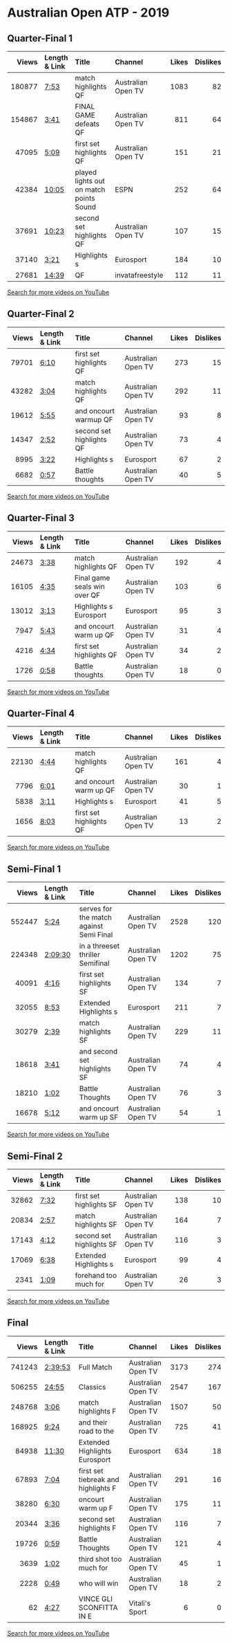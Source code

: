 
# Australian Open ATP - 2019
    
## Quarter-Final 1
|   Views | Length & Link                                        | Title                                      | Channel            |   Likes |   Dislikes |
|--------:|:-----------------------------------------------------|:-------------------------------------------|:-------------------|--------:|-----------:|
|  180877 | [7:53](https://www.youtube.com/watch?v=tvt2K_geBQ8)  | match highlights QF                        | Australian Open TV |    1083 |         82 |
|  154867 | [3:41](https://www.youtube.com/watch?v=CjruQKsuux0)  | FINAL GAME   defeats   QF                  | Australian Open TV |     811 |         64 |
|   47095 | [5:09](https://www.youtube.com/watch?v=Mpj1LyZ1ktI)  | first set highlights QF                    | Australian Open TV |     151 |         21 |
|   42384 | [10:05](https://www.youtube.com/watch?v=DILBUHAtr_g) | played lights out on match points    Sound | ESPN               |     252 |         64 |
|   37691 | [10:23](https://www.youtube.com/watch?v=zVznpoTetXY) | second set highlights QF                   | Australian Open TV |     107 |         15 |
|   37140 | [3:21](https://www.youtube.com/watch?v=1eoPrh06VA4)  | Highlights    s                            | Eurosport          |     184 |         10 |
|   27681 | [14:39](https://www.youtube.com/watch?v=3dpXq805k_4) | QF                                         | invatafreestyle    |     112 |         11 |

[Search for more videos on YouTube](https://www.youtube.com/results?search_query=%22australian+open%22+%22Pliskova%22+%22Williams%22+%222019%22+%22highlights%22)     

## Quarter-Final 2
|   Views | Length & Link                                       | Title                    | Channel            |   Likes |   Dislikes |
|--------:|:----------------------------------------------------|:-------------------------|:-------------------|--------:|-----------:|
|   79701 | [6:10](https://www.youtube.com/watch?v=NtWF4xB5oTw) | first set highlights QF  | Australian Open TV |     273 |         15 |
|   43282 | [3:04](https://www.youtube.com/watch?v=m_C9bFj1g90) | match highlights QF      | Australian Open TV |     292 |         11 |
|   19612 | [5:55](https://www.youtube.com/watch?v=4ZqLaZPiY7o) | and   oncourt warmup QF  | Australian Open TV |      93 |          8 |
|   14347 | [2:52](https://www.youtube.com/watch?v=DjE-yzGn4Vs) | second set highlights QF | Australian Open TV |      73 |          4 |
|    8995 | [3:22](https://www.youtube.com/watch?v=EOd1ZK0ITAM) | Highlights    s          | Eurosport          |      67 |          2 |
|    6682 | [0:57](https://www.youtube.com/watch?v=yvnnlni08XQ) | Battle thoughts          | Australian Open TV |      40 |          5 |

[Search for more videos on YouTube](https://www.youtube.com/results?search_query=%22australian+open%22+%22Osaka%22+%22Svitolina%22+%222019%22+%22highlights%22)     

## Quarter-Final 3
|   Views | Length & Link                                       | Title                          | Channel            |   Likes |   Dislikes |
|--------:|:----------------------------------------------------|:-------------------------------|:-------------------|--------:|-----------:|
|   24673 | [3:38](https://www.youtube.com/watch?v=kbelnF_ZbcI) | match highlights QF            | Australian Open TV |     192 |          4 |
|   16105 | [4:35](https://www.youtube.com/watch?v=-K-oVI62gUI) | Final game  seals win over  QF | Australian Open TV |     103 |          6 |
|   13012 | [3:13](https://www.youtube.com/watch?v=KbyxT5ueiOE) | Highlights    s  Eurosport     | Eurosport          |      95 |          3 |
|    7947 | [5:43](https://www.youtube.com/watch?v=t2t5vRPfDD8) | and   oncourt warm up QF       | Australian Open TV |      31 |          4 |
|    4216 | [4:34](https://www.youtube.com/watch?v=qfikzQ9S8HE) | first set highlights QF        | Australian Open TV |      34 |          2 |
|    1726 | [0:58](https://www.youtube.com/watch?v=F_Om2GtKldw) | Battle thoughts                | Australian Open TV |      18 |          0 |

[Search for more videos on YouTube](https://www.youtube.com/results?search_query=%22australian+open%22+%22Kvitova%22+%22Barty%22+%222019%22+%22highlights%22)     

## Quarter-Final 4
|   Views | Length & Link                                       | Title                    | Channel            |   Likes |   Dislikes |
|--------:|:----------------------------------------------------|:-------------------------|:-------------------|--------:|-----------:|
|   22130 | [4:44](https://www.youtube.com/watch?v=4AiFVfHVgkw) | match highlights QF      | Australian Open TV |     161 |          4 |
|    7796 | [6:01](https://www.youtube.com/watch?v=WJG583iuHLM) | and   oncourt warm up QF | Australian Open TV |      30 |          1 |
|    5838 | [3:11](https://www.youtube.com/watch?v=Uo-D5OB8k3k) | Highlights    s          | Eurosport          |      41 |          5 |
|    1656 | [8:03](https://www.youtube.com/watch?v=AfZQbRAsqIw) | first set highlights QF  | Australian Open TV |      13 |          2 |

[Search for more videos on YouTube](https://www.youtube.com/results?search_query=%22australian+open%22+%22Collins%22+%22Pavlyuchenkova%22+%222019%22+%22highlights%22)     

## Semi-Final 1
|   Views | Length & Link                                          | Title                                        | Channel            |   Likes |   Dislikes |
|--------:|:-------------------------------------------------------|:---------------------------------------------|:-------------------|--------:|-----------:|
|  552447 | [5:24](https://www.youtube.com/watch?v=nVtUydu0cmE)    | serves for the match against      Semi Final | Australian Open TV |    2528 |        120 |
|  224348 | [2:09:30](https://www.youtube.com/watch?v=oyMsuzabxUc) | in a threeset thriller    Semifinal          | Australian Open TV |    1202 |         75 |
|   40091 | [4:16](https://www.youtube.com/watch?v=2hau8vnssMs)    | first set highlights SF                      | Australian Open TV |     134 |          7 |
|   32055 | [8:53](https://www.youtube.com/watch?v=07mdlNX3l_w)    | Extended Highlights    s                     | Eurosport          |     211 |          7 |
|   30279 | [2:39](https://www.youtube.com/watch?v=O52pWZsycSs)    | match highlights SF                          | Australian Open TV |     229 |         11 |
|   18618 | [3:41](https://www.youtube.com/watch?v=9AsM8w-_IyY)    | and   second set highlights SF               | Australian Open TV |      74 |          4 |
|   18210 | [1:02](https://www.youtube.com/watch?v=N65Xb8zHSPI)    | Battle Thoughts                              | Australian Open TV |      76 |          3 |
|   16678 | [5:12](https://www.youtube.com/watch?v=nVHRjgjNa_k)    | and   oncourt warm up SF                     | Australian Open TV |      54 |          1 |

[Search for more videos on YouTube](https://www.youtube.com/results?search_query=%22australian+open%22+%22Osaka%22+%22Pliskova%22+%222019%22+%22highlights%22)     

## Semi-Final 2
|   Views | Length & Link                                       | Title                     | Channel            |   Likes |   Dislikes |
|--------:|:----------------------------------------------------|:--------------------------|:-------------------|--------:|-----------:|
|   32862 | [7:32](https://www.youtube.com/watch?v=LNz6nBzGw5w) | first set highlights SF   | Australian Open TV |     138 |         10 |
|   20834 | [2:57](https://www.youtube.com/watch?v=96qiDaHS2hc) | match highlights SF       | Australian Open TV |     164 |          7 |
|   17143 | [4:12](https://www.youtube.com/watch?v=qS763TPbv0c) | second set  highlights SF | Australian Open TV |     116 |          3 |
|   17069 | [6:38](https://www.youtube.com/watch?v=Ngh2y3yzO1A) | Extended Highlights    s  | Eurosport          |      99 |          4 |
|    2341 | [1:09](https://www.youtube.com/watch?v=IaW7sU_Y2JY) | forehand too much for     | Australian Open TV |      26 |          3 |

[Search for more videos on YouTube](https://www.youtube.com/results?search_query=%22australian+open%22+%22Kvitova%22+%22Collins%22+%222019%22+%22highlights%22)     

## Final
|   Views | Length & Link                                          | Title                               | Channel            |   Likes |   Dislikes |
|--------:|:-------------------------------------------------------|:------------------------------------|:-------------------|--------:|-----------:|
|  741243 | [2:39:53](https://www.youtube.com/watch?v=5ox8uWPCn0I) | Full Match                          | Australian Open TV |    3173 |        274 |
|  506255 | [24:55](https://www.youtube.com/watch?v=uCj5XgNwKYk)   | Classics                            | Australian Open TV |    2547 |        167 |
|  248768 | [3:06](https://www.youtube.com/watch?v=KZZyR3Hm3F0)    | match highlights F                  | Australian Open TV |    1507 |         50 |
|  168925 | [9:24](https://www.youtube.com/watch?v=6FOjX0UGZ0I)    | and their road to the               | Australian Open TV |     725 |         41 |
|   84938 | [11:30](https://www.youtube.com/watch?v=T2f0WDw2ZUg)   | Extended Highlights      Eurosport  | Eurosport          |     634 |         18 |
|   67893 | [7:04](https://www.youtube.com/watch?v=bZBylunPUSo)    | first set tiebreak and highlights F | Australian Open TV |     291 |         16 |
|   38280 | [6:30](https://www.youtube.com/watch?v=SUmt00pJvDk)    | oncourt warm up F                   | Australian Open TV |     175 |         11 |
|   20344 | [3:36](https://www.youtube.com/watch?v=heeK1uovWSs)    | second set highlights F             | Australian Open TV |     116 |          7 |
|   19726 | [0:59](https://www.youtube.com/watch?v=RfaEPVVtYIQ)    | Battle Thoughts                     | Australian Open TV |     121 |          4 |
|    3639 | [1:02](https://www.youtube.com/watch?v=oVvGGftrxX8)    | third shot too much for             | Australian Open TV |      45 |          1 |
|    2228 | [0:49](https://www.youtube.com/watch?v=XlsGkwolzME)    | who will win                        | Australian Open TV |      18 |          2 |
|      62 | [4:27](https://www.youtube.com/watch?v=7-oVMxJjNaE)    | VINCE GLI   SCONFITTA IN E          | Vitali's Sport     |       6 |          0 |

[Search for more videos on YouTube](https://www.youtube.com/results?search_query=%22australian+open%22+%22Osaka%22+%22Kvitova%22+%222019%22+%22highlights%22)     
